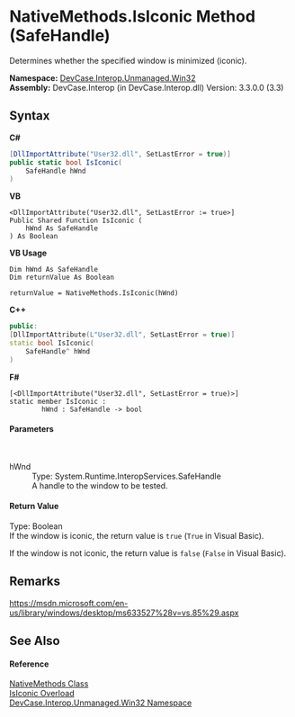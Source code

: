 # NativeMethods.IsIconic Method (SafeHandle)
 

Determines whether the specified window is minimized (iconic).

**Namespace:**&nbsp;<a href="N_DevCase_Interop_Unmanaged_Win32">DevCase.Interop.Unmanaged.Win32</a><br />**Assembly:**&nbsp;DevCase.Interop (in DevCase.Interop.dll) Version: 3.3.0.0 (3.3)

## Syntax

**C#**<br />
``` C#
[DllImportAttribute("User32.dll", SetLastError = true)]
public static bool IsIconic(
	SafeHandle hWnd
)
```

**VB**<br />
``` VB
<DllImportAttribute("User32.dll", SetLastError := true>]
Public Shared Function IsIconic ( 
	hWnd As SafeHandle
) As Boolean
```

**VB Usage**<br />
``` VB Usage
Dim hWnd As SafeHandle
Dim returnValue As Boolean

returnValue = NativeMethods.IsIconic(hWnd)
```

**C++**<br />
``` C++
public:
[DllImportAttribute(L"User32.dll", SetLastError = true)]
static bool IsIconic(
	SafeHandle^ hWnd
)
```

**F#**<br />
``` F#
[<DllImportAttribute("User32.dll", SetLastError = true)>]
static member IsIconic : 
        hWnd : SafeHandle -> bool 

```


#### Parameters
&nbsp;<dl><dt>hWnd</dt><dd>Type: System.Runtime.InteropServices.SafeHandle<br />A handle to the window to be tested.</dd></dl>

#### Return Value
Type: Boolean<br />If the window is iconic, the return value is `true` (`True` in Visual Basic). 

 If the window is not iconic, the return value is `false` (`False` in Visual Basic).

## Remarks
<a href="https://msdn.microsoft.com/en-us/library/windows/desktop/ms633527%28v=vs.85%29.aspx" target="_blank">https://msdn.microsoft.com/en-us/library/windows/desktop/ms633527%28v=vs.85%29.aspx</a>

## See Also


#### Reference
<a href="T_DevCase_Interop_Unmanaged_Win32_NativeMethods">NativeMethods Class</a><br /><a href="Overload_DevCase_Interop_Unmanaged_Win32_NativeMethods_IsIconic">IsIconic Overload</a><br /><a href="N_DevCase_Interop_Unmanaged_Win32">DevCase.Interop.Unmanaged.Win32 Namespace</a><br />